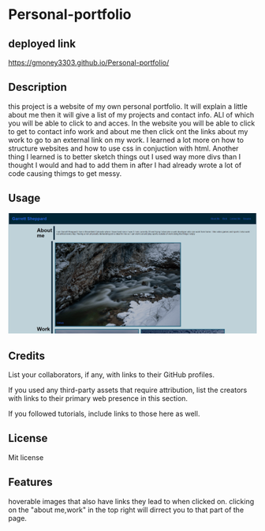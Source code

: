 # Personal-portfolio
## deployed link
https://gmoney3303.github.io/Personal-portfolio/
## Description

this project is a website of my own personal portfolio. It will explain a little about me then it will give a list of my projects and contact info.
ALl of which you will be able to click to and acces. In the website you will be able to click to get to contact info work and about me then click ont the links about my work 
to go to an external link on my work. I learned a lot more on how to structure websites and how to use css in conjuction with html.
Another thing I learned is to better sketch things out I used way more divs than I thought I would and had to add them in after I had already wrote a lot of code causing thimgs to get messy.


## Usage


![alt text](assets/images/personal.PNG)

## Credits

List your collaborators, if any, with links to their GitHub profiles.

If you used any third-party assets that require attribution, list the creators with links to their primary web presence in this section.

If you followed tutorials, include links to those here as well.

## License

Mit license

## Features

hoverable images that also have links they lead to when clicked on.
clicking on the "about me,work" in the top right will dirrect you to that part of the page.




[def]: assets/images/personal.PNG